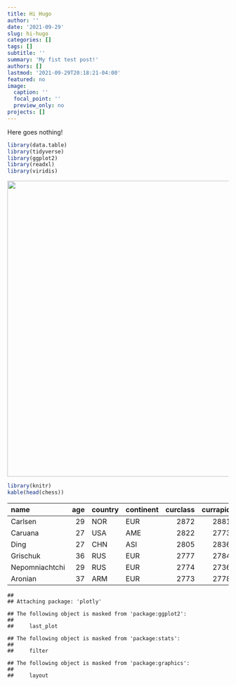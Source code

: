 ```yaml
---
title: Hi Hugo
author: ''
date: '2021-09-29'
slug: hi-hugo
categories: []
tags: []
subtitle: ''
summary: 'My fist test post!'
authors: []
lastmod: '2021-09-29T20:18:21-04:00'
featured: no
image:
  caption: ''
  focal_point: ''
  preview_only: no
projects: []
---
```


<script src="{{< blogdown/postref >}}index_files/htmlwidgets/htmlwidgets.js"></script>
<script src="{{< blogdown/postref >}}index_files/plotly-binding/plotly.js"></script>
<script src="{{< blogdown/postref >}}index_files/typedarray/typedarray.min.js"></script>
<script src="{{< blogdown/postref >}}index_files/jquery/jquery.min.js"></script>
<link href="{{< blogdown/postref >}}index_files/crosstalk/css/crosstalk.css" rel="stylesheet" />
<script src="{{< blogdown/postref >}}index_files/crosstalk/js/crosstalk.min.js"></script>
<link href="{{< blogdown/postref >}}index_files/plotly-htmlwidgets-css/plotly-htmlwidgets.css" rel="stylesheet" />
<script src="{{< blogdown/postref >}}index_files/plotly-main/plotly-latest.min.js"></script>

Here goes nothing!

``` r
library(data.table)
library(tidyverse)
library(ggplot2)
library(readxl)
library(viridis)
```

<img src="{{< blogdown/postref >}}index_files/figure-html/unnamed-chunk-2-1.png" width="672" />

``` r
library(knitr)
kable(head(chess))
```

| name           | age | country | continent | curclass | currapid | curblitz | y10rating | y12rating | y14rating | y16rating | y18rating | y20rating |
|:---------------|----:|:--------|:----------|---------:|---------:|---------:|----------:|----------:|----------:|----------:|----------:|----------:|
| Carlsen        |  29 | NOR     | EUR       |     2872 |     2881 |     2887 |      2084 |      2450 |      2570 |      2714 |      2801 |      2826 |
| Caruana        |  27 | USA     | AME       |     2822 |     2773 |     2711 |      2165 |      2381 |      2549 |      2670 |      2721 |      2796 |
| Ding           |  27 | CHN     | ASI       |     2805 |     2836 |     2788 |        NA |      2289 |      2395 |      2530 |      2665 |      2722 |
| Grischuk       |  36 | RUS     | EUR       |     2777 |     2784 |     2765 |        NA |      2375 |      2490 |      2606 |      2702 |      2732 |
| Nepomniachtchi |  29 | RUS     | EUR       |     2774 |     2736 |     2779 |      2243 |      2432 |      2505 |      2613 |      2632 |      2733 |
| Aronian        |  37 | ARM     | EUR       |     2773 |     2778 |     2740 |        NA |      2355 |      2435 |      2518 |      2587 |      2649 |

    ## 
    ## Attaching package: 'plotly'

    ## The following object is masked from 'package:ggplot2':
    ## 
    ##     last_plot

    ## The following object is masked from 'package:stats':
    ## 
    ##     filter

    ## The following object is masked from 'package:graphics':
    ## 
    ##     layout

<div id="htmlwidget-1" style="width:672px;height:480px;" class="plotly html-widget"></div>
<script type="application/json" data-for="htmlwidget-1">{"x":{"data":[{"orientation":"v","width":0.9,"base":0,"x":[1],"y":[2610],"text":"name: Anand<br />y20rating: 2610<br />name: Anand","type":"bar","marker":{"autocolorscale":false,"color":"rgba(68,1,84,1)","line":{"width":1.88976377952756,"color":"transparent"}},"name":"Anand","legendgroup":"Anand","showlegend":true,"xaxis":"x","yaxis":"y","hoverinfo":"text","frame":null},{"orientation":"v","width":0.9,"base":0,"x":[2],"y":[2649],"text":"name: Aronian<br />y20rating: 2649<br />name: Aronian","type":"bar","marker":{"autocolorscale":false,"color":"rgba(49,104,142,1)","line":{"width":1.88976377952756,"color":"transparent"}},"name":"Aronian","legendgroup":"Aronian","showlegend":true,"xaxis":"x","yaxis":"y","hoverinfo":"text","frame":null},{"orientation":"v","width":0.9,"base":0,"x":[3],"y":[2826],"text":"name: Carlsen<br />y20rating: 2826<br />name: Carlsen","type":"bar","marker":{"autocolorscale":false,"color":"rgba(53,183,121,1)","line":{"width":1.88976377952756,"color":"transparent"}},"name":"Carlsen","legendgroup":"Carlsen","showlegend":true,"xaxis":"x","yaxis":"y","hoverinfo":"text","frame":null},{"orientation":"v","width":0.9,"base":0,"x":[4],"y":[2796],"text":"name: Caruana<br />y20rating: 2796<br />name: Caruana","type":"bar","marker":{"autocolorscale":false,"color":"rgba(253,231,37,1)","line":{"width":1.88976377952756,"color":"transparent"}},"name":"Caruana","legendgroup":"Caruana","showlegend":true,"xaxis":"x","yaxis":"y","hoverinfo":"text","frame":null}],"layout":{"margin":{"t":26.2283105022831,"r":7.30593607305936,"b":40.1826484018265,"l":48.9497716894977},"font":{"color":"rgba(0,0,0,1)","family":"","size":14.6118721461187},"xaxis":{"domain":[0,1],"automargin":true,"type":"linear","autorange":false,"range":[0.4,4.6],"tickmode":"array","ticktext":["Anand","Aronian","Carlsen","Caruana"],"tickvals":[1,2,3,4],"categoryorder":"array","categoryarray":["Anand","Aronian","Carlsen","Caruana"],"nticks":null,"ticks":"","tickcolor":null,"ticklen":3.65296803652968,"tickwidth":0,"showticklabels":true,"tickfont":{"color":"rgba(77,77,77,1)","family":"","size":11.689497716895},"tickangle":-0,"showline":false,"linecolor":null,"linewidth":0,"showgrid":true,"gridcolor":"rgba(235,235,235,1)","gridwidth":0.66417600664176,"zeroline":false,"anchor":"y","title":{"text":"name","font":{"color":"rgba(0,0,0,1)","family":"","size":14.6118721461187}},"hoverformat":".2f"},"yaxis":{"domain":[0,1],"automargin":true,"type":"linear","autorange":false,"range":[-141.3,2967.3],"tickmode":"array","ticktext":["0","1000","2000"],"tickvals":[0,1000,2000],"categoryorder":"array","categoryarray":["0","1000","2000"],"nticks":null,"ticks":"","tickcolor":null,"ticklen":3.65296803652968,"tickwidth":0,"showticklabels":true,"tickfont":{"color":"rgba(77,77,77,1)","family":"","size":11.689497716895},"tickangle":-0,"showline":false,"linecolor":null,"linewidth":0,"showgrid":true,"gridcolor":"rgba(235,235,235,1)","gridwidth":0.66417600664176,"zeroline":false,"anchor":"x","title":{"text":"y20rating","font":{"color":"rgba(0,0,0,1)","family":"","size":14.6118721461187}},"hoverformat":".2f"},"shapes":[{"type":"rect","fillcolor":null,"line":{"color":null,"width":0,"linetype":[]},"yref":"paper","xref":"paper","x0":0,"x1":1,"y0":0,"y1":1}],"showlegend":true,"legend":{"bgcolor":null,"bordercolor":null,"borderwidth":0,"font":{"color":"rgba(0,0,0,1)","family":"","size":11.689497716895},"y":0.96751968503937},"annotations":[{"text":"name","x":1.02,"y":1,"showarrow":false,"ax":0,"ay":0,"font":{"color":"rgba(0,0,0,1)","family":"","size":14.6118721461187},"xref":"paper","yref":"paper","textangle":-0,"xanchor":"left","yanchor":"bottom","legendTitle":true}],"hovermode":"closest","barmode":"relative"},"config":{"doubleClick":"reset","showSendToCloud":false},"source":"A","attrs":{"ad484f7c12c9":{"x":{},"y":{},"fill":{},"type":"bar"}},"cur_data":"ad484f7c12c9","visdat":{"ad484f7c12c9":["function (y) ","x"]},"highlight":{"on":"plotly_click","persistent":false,"dynamic":false,"selectize":false,"opacityDim":0.2,"selected":{"opacity":1},"debounce":0},"shinyEvents":["plotly_hover","plotly_click","plotly_selected","plotly_relayout","plotly_brushed","plotly_brushing","plotly_clickannotation","plotly_doubleclick","plotly_deselect","plotly_afterplot","plotly_sunburstclick"],"base_url":"https://plot.ly"},"evals":[],"jsHooks":[]}</script>
